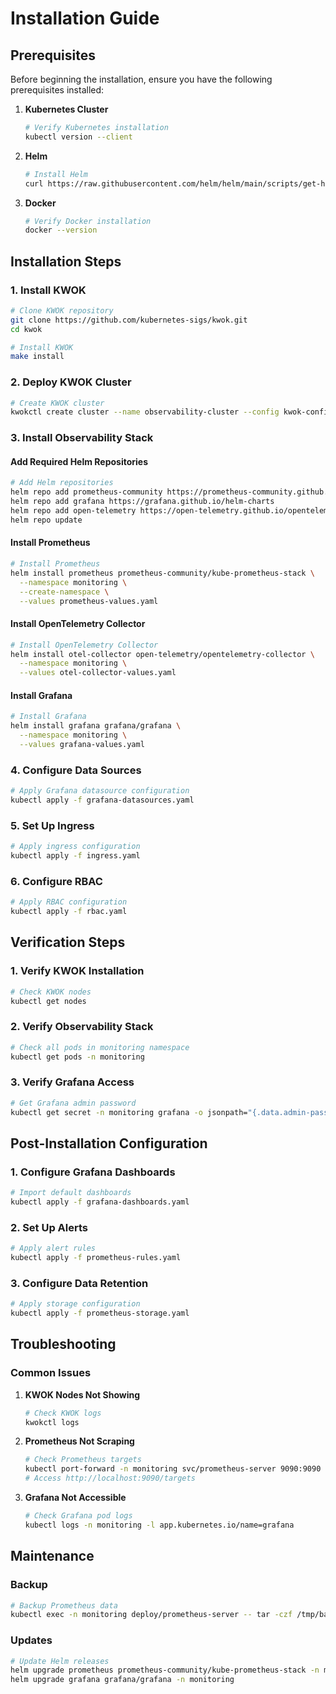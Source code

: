 # Installation Guide

## Prerequisites

Before beginning the installation, ensure you have the following prerequisites installed:

1. **Kubernetes Cluster**
   ```bash
   # Verify Kubernetes installation
   kubectl version --client
   ```

2. **Helm**
   ```bash
   # Install Helm
   curl https://raw.githubusercontent.com/helm/helm/main/scripts/get-helm-3 | bash
   ```

3. **Docker**
   ```bash
   # Verify Docker installation
   docker --version
   ```

## Installation Steps

### 1. Install KWOK

```bash
# Clone KWOK repository
git clone https://github.com/kubernetes-sigs/kwok.git
cd kwok

# Install KWOK
make install
```

### 2. Deploy KWOK Cluster

```bash
# Create KWOK cluster
kwokctl create cluster --name observability-cluster --config kwok-config.yaml
```

### 3. Install Observability Stack

#### Add Required Helm Repositories
```bash
# Add Helm repositories
helm repo add prometheus-community https://prometheus-community.github.io/helm-charts
helm repo add grafana https://grafana.github.io/helm-charts
helm repo add open-telemetry https://open-telemetry.github.io/opentelemetry-helm-charts
helm repo update
```

#### Install Prometheus
```bash
# Install Prometheus
helm install prometheus prometheus-community/kube-prometheus-stack \
  --namespace monitoring \
  --create-namespace \
  --values prometheus-values.yaml
```

#### Install OpenTelemetry Collector
```bash
# Install OpenTelemetry Collector
helm install otel-collector open-telemetry/opentelemetry-collector \
  --namespace monitoring \
  --values otel-collector-values.yaml
```

#### Install Grafana
```bash
# Install Grafana
helm install grafana grafana/grafana \
  --namespace monitoring \
  --values grafana-values.yaml
```

### 4. Configure Data Sources

```bash
# Apply Grafana datasource configuration
kubectl apply -f grafana-datasources.yaml
```

### 5. Set Up Ingress

```bash
# Apply ingress configuration
kubectl apply -f ingress.yaml
```

### 6. Configure RBAC

```bash
# Apply RBAC configuration
kubectl apply -f rbac.yaml
```

## Verification Steps

### 1. Verify KWOK Installation
```bash
# Check KWOK nodes
kubectl get nodes
```

### 2. Verify Observability Stack
```bash
# Check all pods in monitoring namespace
kubectl get pods -n monitoring
```

### 3. Verify Grafana Access
```bash
# Get Grafana admin password
kubectl get secret -n monitoring grafana -o jsonpath="{.data.admin-password}" | base64 --decode
```

## Post-Installation Configuration

### 1. Configure Grafana Dashboards
```bash
# Import default dashboards
kubectl apply -f grafana-dashboards.yaml
```

### 2. Set Up Alerts
```bash
# Apply alert rules
kubectl apply -f prometheus-rules.yaml
```

### 3. Configure Data Retention
```bash
# Apply storage configuration
kubectl apply -f prometheus-storage.yaml
```

## Troubleshooting

### Common Issues

1. **KWOK Nodes Not Showing**
   ```bash
   # Check KWOK logs
   kwokctl logs
   ```

2. **Prometheus Not Scraping**
   ```bash
   # Check Prometheus targets
   kubectl port-forward -n monitoring svc/prometheus-server 9090:9090
   # Access http://localhost:9090/targets
   ```

3. **Grafana Not Accessible**
   ```bash
   # Check Grafana pod logs
   kubectl logs -n monitoring -l app.kubernetes.io/name=grafana
   ```

## Maintenance

### Backup
```bash
# Backup Prometheus data
kubectl exec -n monitoring deploy/prometheus-server -- tar -czf /tmp/backup.tar.gz /prometheus
```

### Updates
```bash
# Update Helm releases
helm upgrade prometheus prometheus-community/kube-prometheus-stack -n monitoring
helm upgrade grafana grafana/grafana -n monitoring
``` 